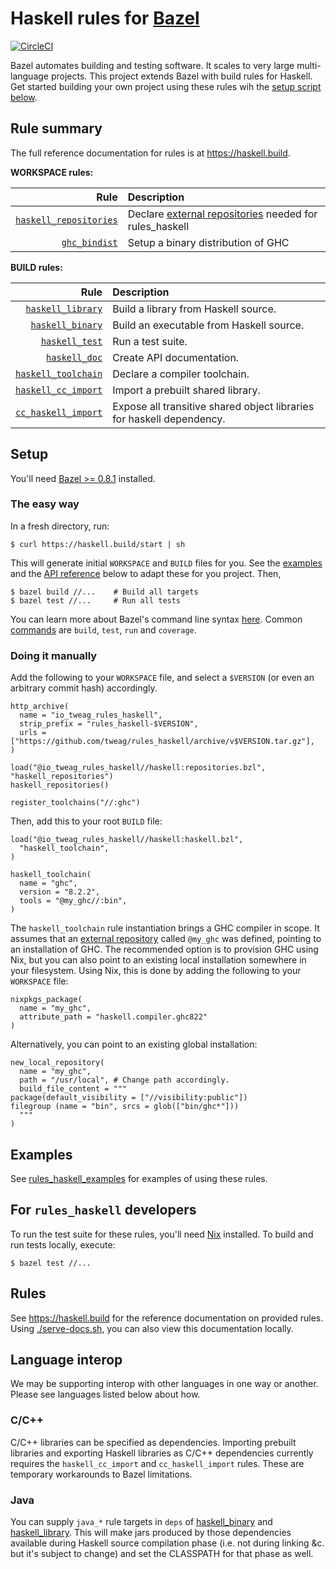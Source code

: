 # Haskell rules for [Bazel][bazel]

[![CircleCI](https://circleci.com/gh/tweag/rules_haskell.svg?style=svg)](https://circleci.com/gh/tweag/rules_haskell)

Bazel automates building and testing software. It scales to very large
multi-language projects. This project extends Bazel with build rules
for Haskell. Get started building your own project using these rules
wih the [setup script below](#setup).

## Rule summary

The full reference documentation for rules is at https://haskell.build.

**WORKSPACE rules:**

| Rule | Description |
| ---: | :--- |
| [`haskell_repositories`](https://haskell.build/haskell/repositories.html#haskell_repositories) | Declare [external repositories][external-repositories] needed for rules_haskell |
| [`ghc_bindist`](https://haskell.build/haskell/ghc_bindist.html#import_ghc_bindist) | Setup a binary distribution of GHC |

**BUILD rules:**

| Rule | Description |
| ---: | :--- |
| [`haskell_library`](https://haskell.build/haskell/haskell.html#haskell_library) | Build a library from Haskell source. |
| [`haskell_binary`](https://haskell.build/haskell/haskell.html#haskell_binary) | Build an executable from Haskell source. |
| [`haskell_test`](https://haskell.build/haskell/haskell.html#haskell_test) | Run a test suite. |
| [`haskell_doc`](https://haskell.build/haskell/haddock.html#haskell_doc) | Create API documentation. |
| [`haskell_toolchain`](https://haskell.build/haskell/toolchain.html#haskell_toolchain) | Declare a compiler toolchain. |
| [`haskell_cc_import`](https://haskell.build/haskell/cc.html#haskell_cc_import) | Import a prebuilt shared library. |
| [`cc_haskell_import`](https://haskell.build/haskell/cc.html#cc_haskell_import) | Expose all transitive shared object libraries for haskell dependency. |

[bazel]: https://bazel.build/
[bazel-getting-started]: https://docs.bazel.build/versions/master/getting-started.html
[bazel-cli]: https://docs.bazel.build/versions/master/command-line-reference.html
[external-repositories]: https://docs.bazel.build/versions/master/external.html
[nix]: https://nixos.org/nix

## Setup

You'll need [Bazel >= 0.8.1][bazel-getting-started] installed.

### The easy way

In a fresh directory, run:

```console
$ curl https://haskell.build/start | sh
```

This will generate initial `WORKSPACE` and `BUILD` files for you. See the
[examples](./tests) and the [API reference](#Rules) below to adapt these for
you project. Then,

```console
$ bazel build //...    # Build all targets
$ bazel test //...     # Run all tests
```

You can learn more about Bazel's command line
syntax [here][bazel-cli]. Common [commands][bazel-cli-commands] are
`build`, `test`, `run` and `coverage`.

[bazel-cli-commands]: https://docs.bazel.build/versions/master/command-line-reference.html#commands

### Doing it manually

Add the following to your `WORKSPACE` file, and select a `$VERSION`
(or even an arbitrary commit hash) accordingly.

```bzl
http_archive(
  name = "io_tweag_rules_haskell",
  strip_prefix = "rules_haskell-$VERSION",
  urls = ["https://github.com/tweag/rules_haskell/archive/v$VERSION.tar.gz"],
)

load("@io_tweag_rules_haskell//haskell:repositories.bzl", "haskell_repositories")
haskell_repositories()

register_toolchains("//:ghc")
```

Then, add this to your root `BUILD` file:

```bzl
load("@io_tweag_rules_haskell//haskell:haskell.bzl",
  "haskell_toolchain",
)

haskell_toolchain(
  name = "ghc",
  version = "8.2.2",
  tools = "@my_ghc//:bin",
)
```

The `haskell_toolchain` rule instantiation brings a GHC compiler in
scope. It assumes that an [external repository][external-repositories]
called `@my_ghc` was defined, pointing to an installation of GHC. The
recommended option is to provision GHC using Nix, but you can also
point to an existing local installation somewhere in your filesystem.
Using Nix, this is done by adding the following to your `WORKSPACE`
file:

```bzl
nixpkgs_package(
  name = "my_ghc",
  attribute_path = "haskell.compiler.ghc822"
)
```

Alternatively, you can point to an existing global installation:

```bzl
new_local_repository(
  name = "my_ghc",
  path = "/usr/local", # Change path accordingly.
  build_file_content = """
package(default_visibility = ["//visibility:public"])
filegroup (name = "bin", srcs = glob(["bin/ghc*"]))
  """
)
```

## Examples

See [rules_haskell_examples][] for examples of using these rules.

[rules_haskell_examples]: https://github.com/tweag/rules_haskell_examples

## For `rules_haskell` developers

To run the test suite for these rules, you'll need [Nix][nix]
installed. To build and run tests locally, execute:

```
$ bazel test //...
```

## Rules

See https://haskell.build for the reference documentation on provided
rules. Using [./serve-docs.sh](./serve-docs.sh), you can also view
this documentation locally.

## Language interop

We may be supporting interop with other languages in one way or
another. Please see languages listed below about how.

### C/C++

C/C++ libraries can be specified as dependencies. Importing prebuilt
libraries and exporting Haskell libraries as C/C++ dependencies
currently requires the `haskell_cc_import` and `cc_haskell_import`
rules. These are temporary workarounds to Bazel limitations.

### Java

You can supply `java_*` rule targets in `deps` of
[haskell_binary](#haskell_binary) and
[haskell_library](#haskell_library). This will make jars produced by
those dependencies available during Haskell source compilation phase
(i.e. not during linking &c. but it's subject to change) and set the
CLASSPATH for that phase as well.

